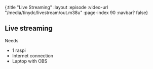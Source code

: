 {:title "Live Streaming"
 :layout :episode
 :video-url "/media/tinydc/livestream/out.m38u"
 :page-index 90
 :navbar? false}

## Live streaming

Needs

* 1 raspi
* Internet connection
* Laptop with OBS
